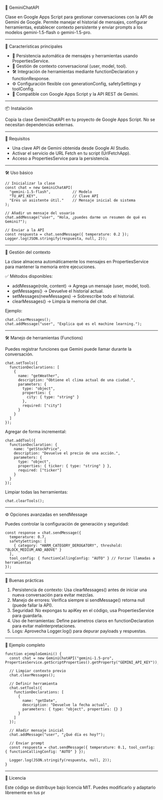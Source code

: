 📌 GeminiChatAPI

Clase en Google Apps Script para gestionar conversaciones con la API de
Gemini de Google.
Permite manejar el historial de mensajes, configurar herramientas,
establecer contexto persistente y enviar prompts a los modelos
gemini-1.5-flash o gemini-1.5-pro.

------------------------------------------------------------------------

🚀 Características principales

-   📂 Persistencia automática de mensajes y herramientas usando
    PropertiesService.
-   💬 Gestión de contexto conversacional (user, model, tool).
-   🛠️ Integración de herramientas mediante functionDeclaration y
    functionResponse.
-   ⚙️ Configuración flexible con generationConfig, safetySettings y
    toolConfig.
-   🔑 Compatible con Google Apps Script y la API REST de Gemini.

------------------------------------------------------------------------

📦 Instalación

Copia la clase GeminiChatAPI en tu proyecto de Google Apps Script.
No se necesitan dependencias externas.

------------------------------------------------------------------------

🔑 Requisitos

-   Una clave API de Gemini obtenida desde Google AI Studio.
-   Activar el servicio de URL Fetch en tu script (UrlFetchApp).
-   Acceso a PropertiesService para la persistencia.

------------------------------------------------------------------------

🛠️ Uso básico

    // Inicializar la clase
    const chat = new GeminiChatAPI(
      "gemini-1.5-flash",          // Modelo
      "TU_API_KEY",                // Clave API
      "Eres un asistente útil."    // Mensaje inicial de sistema
    );

    // Añadir un mensaje del usuario
    chat.addMessage("user", "Hola, ¿puedes darme un resumen de qué es Gemini?");

    // Enviar a la API
    const respuesta = chat.sendMessage({ temperature: 0.2 });
    Logger.log(JSON.stringify(respuesta, null, 2));

------------------------------------------------------------------------

📂 Gestión del contexto

La clase almacena automáticamente los mensajes en PropertiesService para
mantener la memoria entre ejecuciones.

✅ Métodos disponibles:

-   addMessage(role, content) → Agrega un mensaje (user, model, tool).
-   getMessages() → Devuelve el historial actual.
-   setMessages(newMessages) → Sobrescribe todo el historial.
-   clearMessages() → Limpia la memoria del chat.

Ejemplo:

    chat.clearMessages();
    chat.addMessage("user", "Explica qué es el machine learning.");

------------------------------------------------------------------------

🛠️ Manejo de herramientas (Functions)

Puedes registrar funciones que Gemini puede llamar durante la
conversación.

    chat.setTools({
      functionDeclarations: [
        {
          name: "getWeather",
          description: "Obtiene el clima actual de una ciudad.",
          parameters: {
            type: "object",
            properties: {
              city: { type: "string" }
            },
            required: ["city"]
          }
        }
      ]
    });

Agregar de forma incremental:

    chat.addTool({
      functionDeclaration: {
        name: "getStockPrice",
        description: "Devuelve el precio de una acción.",
        parameters: {
          type: "object",
          properties: { ticker: { type: "string" } },
          required: ["ticker"]
        }
      }
    });

Limpiar todas las herramientas:

    chat.clearTools();

------------------------------------------------------------------------

⚙️ Opciones avanzadas en sendMessage

Puedes controlar la configuración de generación y seguridad:

    const response = chat.sendMessage({
      temperature: 0.7,
      safetySettings: [
        { category: "HARM_CATEGORY_DEROGATORY", threshold: "BLOCK_MEDIUM_AND_ABOVE" }
      ],
      tool_config: { functionCallingConfig: "AUTO" } // Forzar llamadas a herramientas
    });

------------------------------------------------------------------------

📌 Buenas prácticas

1.  Persistencia de contexto: Usa clearMessages() antes de iniciar una
    nueva conversación para evitar mezclas.
2.  Manejo de errores: Verifica siempre si sendMessage() retorna null
    (puede fallar la API).
3.  Seguridad: No expongas tu apiKey en el código, usa PropertiesService
    para guardarla.
4.  Uso de herramientas: Define parámetros claros en functionDeclaration
    para evitar malinterpretaciones.
5.  Logs: Aprovecha Logger.log() para depurar payloads y respuestas.

------------------------------------------------------------------------

📖 Ejemplo completo

    function ejemploGemini() {
      const chat = new GeminiChatAPI("gemini-1.5-pro", PropertiesService.getScriptProperties().getProperty("GEMINI_API_KEY"));

      // Limpiar contexto previo
      chat.clearMessages();

      // Definir herramienta
      chat.setTools({
        functionDeclarations: [
          {
            name: "getDate",
            description: "Devuelve la fecha actual",
            parameters: { type: "object", properties: {} }
          }
        ]
      });

      // Añadir mensaje inicial
      chat.addMessage("user", "¿Qué día es hoy?");

      // Enviar prompt
      const respuesta = chat.sendMessage({ temperature: 0.1, tool_config: { functionCallingConfig: "AUTO" } });

      Logger.log(JSON.stringify(respuesta, null, 2));
    }

------------------------------------------------------------------------

📜 Licencia

Este código se distribuye bajo licencia MIT.
Puedes modificarlo y adaptarlo libremente en tus pr
